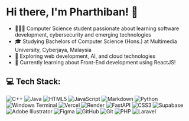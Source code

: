 # Hi there, I'm Pharthiban! 👋

- 👩🏻‍💻 Computer Science student passionate about learning software development, cybersecurity and emerging technologies
- 🎓 Studying Bachelors of Computer Science (Hons.) at Multimedia University, Cyberjaya, Malaysia
- 🔧 Exploring web development, AI, and cloud technologies
- 🌱 Currently learning about Front-End development using ReactJS!

<!--
## 🌐 Socials:
[![Instagram](https://img.shields.io/badge/Instagram-%23E4405F.svg?logo=Instagram&logoColor=white)](https://instagram.com/kpharthiban) [![LinkedIn](https://img.shields.io/badge/LinkedIn-%230077B5.svg?logo=linkedin&logoColor=white)](https://www.linkedin.com/in/pharthiban-kumarhesan-3a4802248/) [![email](https://img.shields.io/badge/Email-D14836?logo=gmail&logoColor=white)](mailto:pharthibankumarhesan@gmail.com) 
-->

## 💻 Tech Stack:
![C++](https://img.shields.io/badge/c++-%2300599C.svg?style=for-the-badge&logo=c%2B%2B&logoColor=white) ![Java](https://img.shields.io/badge/java-%23ED8B00.svg?style=for-the-badge&logo=openjdk&logoColor=white) ![HTML5](https://img.shields.io/badge/html5-%23E34F26.svg?style=for-the-badge&logo=html5&logoColor=white) ![JavaScript](https://img.shields.io/badge/javascript-%23323330.svg?style=for-the-badge&logo=javascript&logoColor=%23F7DF1E) ![Markdown](https://img.shields.io/badge/markdown-%23000000.svg?style=for-the-badge&logo=markdown&logoColor=white) ![Python](https://img.shields.io/badge/python-3670A0?style=for-the-badge&logo=python&logoColor=ffdd54) ![Windows Terminal](https://img.shields.io/badge/Windows%20Terminal-%234D4D4D.svg?style=for-the-badge&logo=windows-terminal&logoColor=white) ![Vercel](https://img.shields.io/badge/vercel-%23000000.svg?style=for-the-badge&logo=vercel&logoColor=white) ![Render](https://img.shields.io/badge/Render-%46E3B7.svg?style=for-the-badge&logo=render&logoColor=white) ![FastAPI](https://img.shields.io/badge/FastAPI-005571?style=for-the-badge&logo=fastapi) ![CSS3](https://img.shields.io/badge/css3-%231572B6.svg?style=for-the-badge&logo=css3&logoColor=white) ![Supabase](https://img.shields.io/badge/Supabase-3ECF8E?style=for-the-badge&logo=supabase&logoColor=white) ![Adobe Illustrator](https://img.shields.io/badge/adobe%20illustrator-%23FF9A00.svg?style=for-the-badge&logo=adobe%20illustrator&logoColor=white) ![Figma](https://img.shields.io/badge/figma-%23F24E1E.svg?style=for-the-badge&logo=figma&logoColor=white) ![GitHub](https://img.shields.io/badge/github-%23121011.svg?style=for-the-badge&logo=github&logoColor=white) ![Git](https://img.shields.io/badge/git-%23F05033.svg?style=for-the-badge&logo=git&logoColor=white) ![PHP](https://img.shields.io/badge/php-%23777BB4.svg?style=for-the-badge&logo=php&logoColor=white) ![Laravel](https://img.shields.io/badge/laravel-%23FF2D20.svg?style=for-the-badge&logo=laravel&logoColor=white)

<!--
# 📊 GitHub Stats:
![](https://github-readme-stats.vercel.app/api?username=kpharthiban&theme=dark&hide_border=false&include_all_commits=true&count_private=true)<br/>
![](https://nirzak-streak-stats.vercel.app/?user=kpharthiban&theme=dark&hide_border=false)<br/>
![](https://github-readme-stats.vercel.app/api/top-langs/?username=kpharthiban&theme=dark&hide_border=false&include_all_commits=true&count_private=true&layout=compact)
-->

<!--
### 🔝 Top Contributed Repo
![](https://github-contributor-stats.vercel.app/api?username=kpharthiban&limit=5&theme=dark&combine_all_yearly_contributions=true)
-->

<!--
---
[![](https://visitcount.itsvg.in/api?id=kpharthiban&icon=0&color=0)](https://visitcount.itsvg.in)
-->

<!-- Proudly created with GPRM ( https://gprm.itsvg.in ) -->

<!--
**kpharthiban/kpharthiban** is a ✨ _special_ ✨ repository because its `README.md` (this file) appears on your GitHub profile.

Here are some ideas to get you started:

- 🔭 I’m currently working on ...
-  I’m currently learning ...
- 👯 I’m looking to collaborate on ...
- 🤔 I’m looking for help with ...
- 💬 Ask me about ...
- 📫 How to reach me: ...
- 😄 Pronouns: ...
- ⚡ Fun fact: ...
-->
